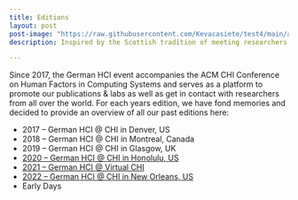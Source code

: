 ```yaml
---
title: Editions
layout: post
post-image: "https://raw.githubusercontent.com/Kevacasiete/test4/main/assets/images/ab.png"
description: Inspired by the Scottish tradition of meeting researchers from all over Scotland shortly before going to CHI, in 2019 this tradition was brought by Offis (Oldenburg) to Germany to bring the German HCI community and friends closer together. 

---
```


Since 2017, the German HCI event accompanies the ACM CHI Conference on Human Factors in Computing Systems and serves as a platform to promote our publications & labs as well as get in contact with researchers from all over the world. For each years edition, we have fond memories and decided to provide an overview of all our past editions here:

- 2017 – German HCI @ CHI in Denver, US
- 2018 – German HCI @ CHI in Montreal, Canada
- 2019 – German HCI @ CHI in Glasgow, UK
- [2020 – German HCI @ CHI in Honolulu, US](https://kevacasiete.github.io/jeck/2020/)
- [2021 – German HCI @ Virtual CHI](https://kevacasiete.github.io/jeck/2021/)
- [2022 – German HCI @ CHI in New Orleans, US](https://kevacasiete.github.io/jeck/2022/)
- Early Days
